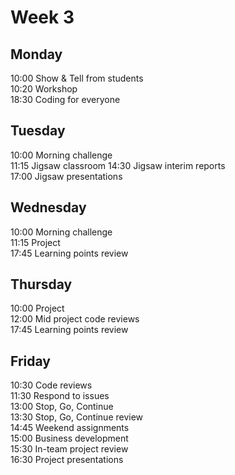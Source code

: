 # Week 3

## Monday
10:00 Show & Tell from students  
10:20 Workshop  
18:30 Coding for everyone

## Tuesday
10:00 Morning challenge    
11:15 Jigsaw classroom
14:30 Jigsaw interim reports  
17:00 Jigsaw presentations    

## Wednesday
10:00 Morning challenge    
11:15 Project    
17:45 Learning points review    

## Thursday
10:00 Project    
12:00 Mid project code reviews     
17:45 Learning points review    

## Friday
10:30 Code reviews    
11:30 Respond to issues     
13:00 Stop, Go, Continue     
13:30 Stop, Go, Continue review     
14:45 Weekend assignments     
15:00 Business development      
15:30 In-team project review     
16:30 Project presentations
